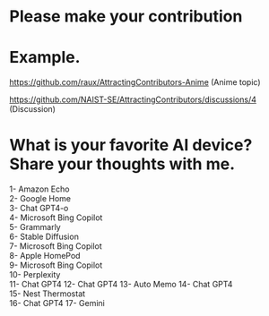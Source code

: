 # Please make your contribution
# Example. 
https://github.com/raux/AttractingContributors-Anime (Anime topic)

https://github.com/NAIST-SE/AttractingContributors/discussions/4 (Discussion)

# What is your favorite AI device? Share your thoughts with me.
1- Amazon Echo</br>
2- Google Home</br>
3- Chat GPT4-o</br>
4- Microsoft Bing Copilot <br/>
5- Grammarly </br>
6- Stable Diffusion <br/>
7- Microsoft Bing Copilot </br>
8- Apple HomePod </br>
9- Microsoft Bing Copilot <br/>
10- Perplexity<br/>
11- Chat GPT4
12- Chat GPT4
13- Auto Memo
14- Chat GPT4</br>
15- Nest Thermostat</br>
16- Chat GPT4
17- Gemini




